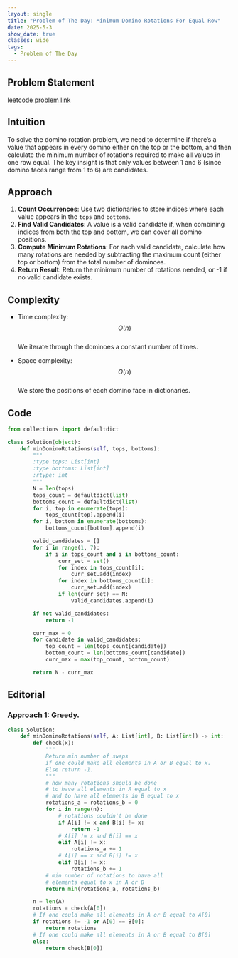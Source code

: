 ```yaml
---
layout: single
title: "Problem of The Day: Minimum Domino Rotations For Equal Row"
date: 2025-5-3
show_date: true
classes: wide
tags:
  - Problem of The Day
---
```


## Problem Statement

[leetcode problem link](https://leetcode.com/problems/minimum-domino-rotations-for-equal-row/description/?envType=daily-question&envId=2025-05-03)

## Intuition

To solve the domino rotation problem, we need to determine if there’s a value that appears in every domino either on the top or the bottom, and then calculate the minimum number of rotations required to make all values in one row equal. The key insight is that only values between 1 and 6 (since domino faces range from 1 to 6) are candidates.

## Approach

1. **Count Occurrences**: Use two dictionaries to store indices where each value appears in the `tops` and `bottoms`.
2. **Find Valid Candidates**: A value is a valid candidate if, when combining indices from both the top and bottom, we can cover all domino positions.
3. **Compute Minimum Rotations**: For each valid candidate, calculate how many rotations are needed by subtracting the maximum count (either top or bottom) from the total number of dominoes.
4. **Return Result**: Return the minimum number of rotations needed, or -1 if no valid candidate exists.

## Complexity

- Time complexity:  
  $$O(n)$$  
  We iterate through the dominoes a constant number of times.

- Space complexity:  
  $$O(n)$$  
  We store the positions of each domino face in dictionaries.

## Code

```python
from collections import defaultdict

class Solution(object):
    def minDominoRotations(self, tops, bottoms):
        """
        :type tops: List[int]
        :type bottoms: List[int]
        :rtype: int
        """
        N = len(tops)
        tops_count = defaultdict(list)
        bottoms_count = defaultdict(list)
        for i, top in enumerate(tops):
            tops_count[top].append(i)
        for i, bottom in enumerate(bottoms):
            bottoms_count[bottom].append(i)

        valid_candidates = []
        for i in range(1, 7):
            if i in tops_count and i in bottoms_count:
                curr_set = set()
                for index in tops_count[i]:
                    curr_set.add(index)
                for index in bottoms_count[i]:
                    curr_set.add(index)
                if len(curr_set) == N:
                    valid_candidates.append(i)

        if not valid_candidates:
            return -1

        curr_max = 0
        for candidate in valid_candidates:
            top_count = len(tops_count[candidate])
            bottom_count = len(bottoms_count[candidate])
            curr_max = max(top_count, bottom_count)

        return N - curr_max
```

## Editorial

### Approach 1: Greedy.

```python
class Solution:
    def minDominoRotations(self, A: List[int], B: List[int]) -> int:
        def check(x):
            """
            Return min number of swaps
            if one could make all elements in A or B equal to x.
            Else return -1.
            """
            # how many rotations should be done
            # to have all elements in A equal to x
            # and to have all elements in B equal to x
            rotations_a = rotations_b = 0
            for i in range(n):
                # rotations couldn't be done
                if A[i] != x and B[i] != x:
                    return -1
                # A[i] != x and B[i] == x
                elif A[i] != x:
                    rotations_a += 1
                # A[i] == x and B[i] != x
                elif B[i] != x:
                    rotations_b += 1
            # min number of rotations to have all
            # elements equal to x in A or B
            return min(rotations_a, rotations_b)

        n = len(A)
        rotations = check(A[0])
        # If one could make all elements in A or B equal to A[0]
        if rotations != -1 or A[0] == B[0]:
            return rotations
        # If one could make all elements in A or B equal to B[0]
        else:
            return check(B[0])
```
